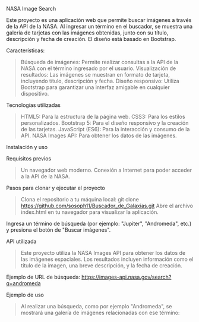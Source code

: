 NASA Image Search

Este proyecto es una aplicación web que permite buscar imágenes a través de la API de la NASA. Al ingresar un término en el buscador, se muestra una galería de tarjetas con las imágenes obtenidas, junto con su título, descripción y fecha de creación. El diseño está basado en Bootstrap.

Características:
> Búsqueda de imágenes: Permite realizar consultas a la API de la NASA con el término ingresado por el usuario.
> Visualización de resultados: Las imágenes se muestran en formato de tarjeta, incluyendo título, descripción y fecha.
> Diseño responsivo: Utiliza Bootstrap para garantizar una interfaz amigable en cualquier dispositivo.

Tecnologías utilizadas
> HTML5: Para la estructura de la página web.
> CSS3: Para los estilos personalizados.
> Bootstrap 5: Para el diseño responsivo y la creación de las tarjetas.
> JavaScript (ES6): Para la interacción y consumo de la API.
> NASA Images API: Para obtener los datos de las imágenes.

Instalación y uso

Requisitos previos
> Un navegador web moderno.
> Conexión a Internet para poder acceder a la API de la NASA.

Pasos para clonar y ejecutar el proyecto
> Clona el repositorio a tu máquina local:
> git clone https://github.com/sosoph11/Buscador_de_Galaxias.git
> Abre el archivo index.html en tu navegador para visualizar la aplicación.

Ingresa un término de búsqueda (por ejemplo: "Jupiter", "Andromeda", etc.) y presiona el botón de "Buscar imágenes".

API utilizada
> Este proyecto utiliza la NASA Images API para obtener los datos de las imágenes espaciales. Los resultados incluyen información como el título de la imagen, una breve descripción, y la fecha de creación.

Ejemplo de URL de búsqueda: https://images-api.nasa.gov/search?q=andromeda

Ejemplo de uso
> Al realizar una búsqueda, como por ejemplo "Andromeda", se mostrará una galería de imágenes relacionadas con ese término:
